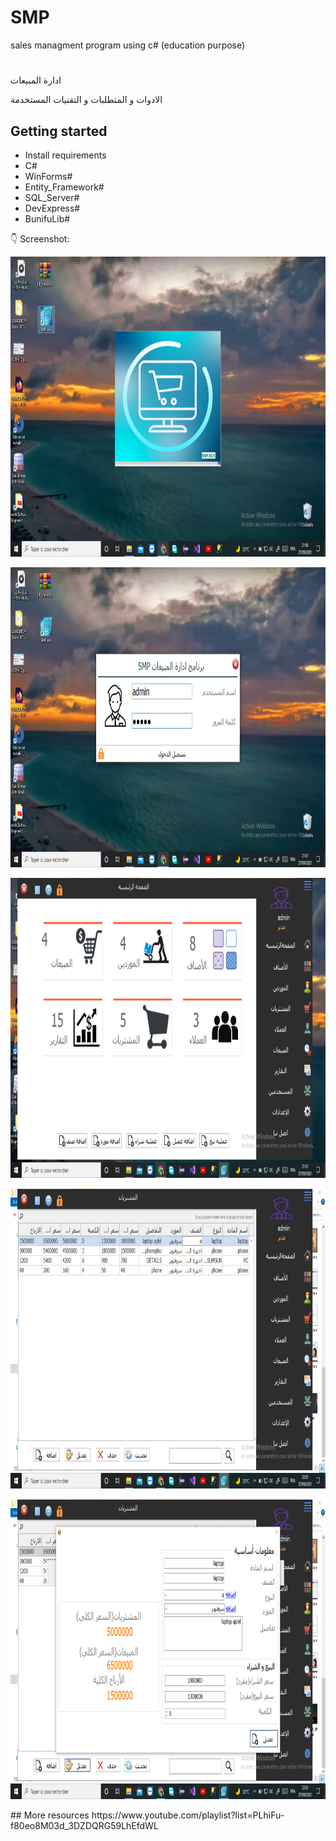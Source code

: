 # SMP

sales managment program using c# (education purpose)
#
ادارة المبيعات

الادوات و المتطلبات و التقنيات المستخدمة
## Getting started
- Install requirements
- C#
- WinForms#
- Entity_Framework#
- SQL_Server#
- DevExpress#
- BunifuLib#

:point_down: Screenshot:


<p align="center">
  <img src="https://github.com/REZZAGLOBZANadjah/SMP/blob/master/SMP_Installer/SMP_Start.png" height="480px" alt="">
</p>
<p align="center">
  <img src="https://github.com/REZZAGLOBZANadjah/SMP/blob/master/SMP_Installer/SMP_Login.png" height="480px" alt="">
</p>
<p align="center">
  <img src="https://github.com/REZZAGLOBZANadjah/SMP/blob/master/SMP_Installer/SMP_Home.png" height="480px" alt="">
</p>
<p align="center">
  <img src="https://github.com/REZZAGLOBZANadjah/SMP/blob/master/SMP_Installer/SMP_Pur.png" height="480px" alt="">
</p>
<p align="center">
  <img src="https://github.com/REZZAGLOBZANadjah/SMP/blob/master/SMP_Installer/SMP_Modifie_Pur.png" height="480px" alt="">
</p>
## More resources
https://www.youtube.com/playlist?list=PLhiFu-f80eo8M03d_3DZDQRG59LhEfdWL
